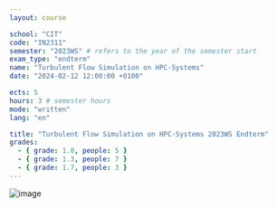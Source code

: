 ```yaml
---
layout: course

school: "CIT"
code: "IN2311"
semester: "2023WS" # refers to the year of the semester start
exam_type: "endterm"
name: "Turbulent Flow Simulation on HPC-Systems"
date: "2024-02-12 12:00:00 +0100"

ects: 5
hours: 3 # semester hours
mode: "written"
lang: "en"

title: "Turbulent Flow Simulation on HPC-Systems 2023WS Endterm"
grades:
  - { grade: 1.0, people: 5 }
  - { grade: 1.3, people: 7 }
  - { grade: 1.7, people: 3 }
---
```


![image](https://github.com/user-attachments/assets/451922e8-0bfc-42ad-8aa5-4fb86e52b468)
